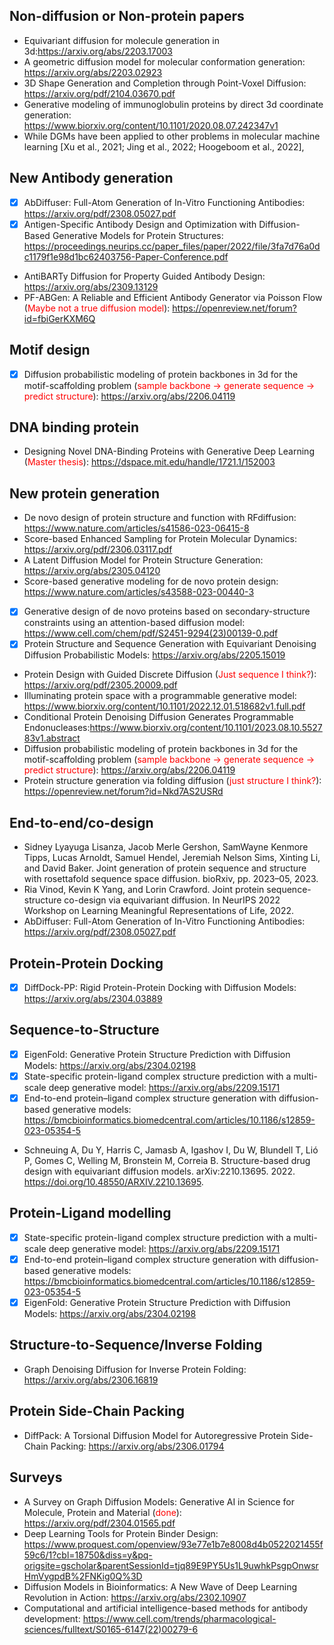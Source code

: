 ## Non-diffusion or Non-protein papers
- Equivariant diffusion for molecule generation in 3d:https://arxiv.org/abs/2203.17003
- A geometric diffusion model for molecular conformation generation: https://arxiv.org/abs/2203.02923
- 3D Shape Generation and Completion through Point-Voxel Diffusion: https://arxiv.org/pdf/2104.03670.pdf
- Generative modeling of immunoglobulin proteins by direct 3d coordinate generation: https://www.biorxiv.org/content/10.1101/2020.08.07.242347v1
- While DGMs have been applied to other problems in molecular machine learning [Xu et al., 2021;
Jing et al., 2022; Hoogeboom et al., 2022],
## New Antibody generation
- [x] AbDiffuser: Full-Atom Generation of In-Vitro Functioning Antibodies: https://arxiv.org/pdf/2308.05027.pdf
- [x] Antigen-Specific Antibody Design and Optimization with Diffusion-Based Generative Models for Protein Structures: https://proceedings.neurips.cc/paper_files/paper/2022/file/3fa7d76a0dc1179f1e98d1bc62403756-Paper-Conference.pdf
- AntiBARTy Diffusion for Property Guided Antibody Design: https://arxiv.org/abs/2309.13129
- PF-ABGen: A Reliable and Efficient Antibody Generator via Poisson Flow (<span style="color:#ff0000">Maybe not a true diffusion model</span>): https://openreview.net/forum?id=fbiGerKXM6Q
## Motif design
- [x] Diffusion probabilistic modeling of protein backbones in 3d for the motif-scaffolding problem  (<span style="color:#ff0000">sample backbone -> generate sequence -> predict structure</span>): https://arxiv.org/abs/2206.04119
## DNA binding protein
 - Designing Novel DNA-Binding Proteins with Generative Deep Learning (<span style="color:#ff0000">Master thesis</span>): https://dspace.mit.edu/handle/1721.1/152003
## New protein generation
- De novo design of protein structure and function with RFdiffusion: https://www.nature.com/articles/s41586-023-06415-8
- Score-based Enhanced Sampling for Protein Molecular Dynamics: https://arxiv.org/pdf/2306.03117.pdf
- A Latent Diffusion Model for Protein Structure Generation: https://arxiv.org/abs/2305.04120
- Score-based generative modeling for de novo protein design: https://www.nature.com/articles/s43588-023-00440-3
- [x] Generative design of de novo proteins based on secondary-structure constraints using an attention-based diffusion model: https://www.cell.com/chem/pdf/S2451-9294(23)00139-0.pdf
- [x] Protein Structure and Sequence Generation with Equivariant Denoising Diffusion Probabilistic Models: https://arxiv.org/abs/2205.15019
- Protein Design with Guided Discrete Diffusion (<span style="color:#ff0000">Just sequence I think?</span>): https://arxiv.org/pdf/2305.20009.pdf
- Illuminating protein space with a programmable generative model: https://www.biorxiv.org/content/10.1101/2022.12.01.518682v1.full.pdf
- Conditional Protein Denoising Diffusion Generates Programmable Endonucleases:https://www.biorxiv.org/content/10.1101/2023.08.10.552783v1.abstract
- Diffusion probabilistic modeling of protein backbones in 3d for the motif-scaffolding problem (<span style="color:#ff0000">sample backbone -> generate sequence -> predict structure</span>): https://arxiv.org/abs/2206.04119
- Protein structure generation via folding diffusion (<span style="color:#ff0000">just structure I think?</span>): https://openreview.net/forum?id=Nkd7AS2USRd

## End-to-end/co-design
- Sidney Lyayuga Lisanza, Jacob Merle Gershon, SamWayne Kenmore Tipps, Lucas Arnoldt, Samuel
Hendel, Jeremiah Nelson Sims, Xinting Li, and David Baker. Joint generation of protein sequence
and structure with rosettafold sequence space diffusion. bioRxiv, pp. 2023–05, 2023.
- Ria Vinod, Kevin K Yang, and Lorin Crawford. Joint protein sequence-structure co-design via
equivariant diffusion. In NeurIPS 2022 Workshop on Learning Meaningful Representations of
Life, 2022.
- AbDiffuser: Full-Atom Generation of In-Vitro Functioning Antibodies: https://arxiv.org/pdf/2308.05027.pdf

## Protein-Protein Docking
- [x] DiffDock-PP: Rigid Protein-Protein Docking with Diffusion Models: https://arxiv.org/abs/2304.03889
## Sequence-to-Structure
- [x] EigenFold: Generative Protein Structure Prediction with Diffusion Models: https://arxiv.org/abs/2304.02198
- [x] State-specific protein-ligand complex structure prediction with a multi-scale deep generative model: https://arxiv.org/abs/2209.15171
- [x] End-to-end protein–ligand complex structure generation with diffusion-based generative models: https://bmcbioinformatics.biomedcentral.com/articles/10.1186/s12859-023-05354-5
- Schneuing A, Du Y, Harris C, Jamasb A, Igashov I, Du W, Blundell T, Lió P, Gomes C, Welling M, Bronstein M, Correia B. Structure-based drug design with equivariant diffusion models. arXiv:2210.13695. 2022. https://doi.org/10.48550/ARXIV.2210.13695.
## Protein-Ligand modelling 
- [x] State-specific protein-ligand complex structure prediction with a multi-scale deep generative model: https://arxiv.org/abs/2209.15171
- [x] End-to-end protein–ligand complex structure generation with diffusion-based generative models: https://bmcbioinformatics.biomedcentral.com/articles/10.1186/s12859-023-05354-5
- [x] EigenFold: Generative Protein Structure Prediction with Diffusion Models: https://arxiv.org/abs/2304.02198
## Structure-to-Sequence/Inverse Folding
- Graph Denoising Diffusion for Inverse Protein Folding: https://arxiv.org/abs/2306.16819
## Protein Side-Chain Packing
- DiffPack: A Torsional Diffusion Model for Autoregressive Protein Side-Chain Packing: https://arxiv.org/abs/2306.01794
## Surveys
- A Survey on Graph Diffusion Models: Generative AI in Science for Molecule, Protein and Material (<span style="color:#ff0000">done</span>): https://arxiv.org/pdf/2304.01565.pdf
- Deep Learning Tools for Protein Binder Design: https://www.proquest.com/openview/93e77e1b7e8008d4b0522021455f59c6/1?cbl=18750&diss=y&pq-origsite=gscholar&parentSessionId=tjq89E9PY5Us1L9uwhkPsgpOnwsrHmVygpdB%2FNKig0Q%3D
- Diffusion Models in Bioinformatics: A New Wave of Deep Learning Revolution in Action: https://arxiv.org/abs/2302.10907
- Computational and artificial intelligence-based methods for antibody development: https://www.cell.com/trends/pharmacological-sciences/fulltext/S0165-6147(22)00279-6
